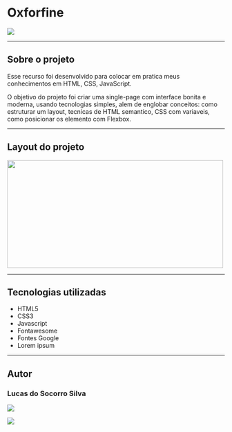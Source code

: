 <h1>Oxforfine</h1>

<img src="https://img.shields.io/badge/license-MIT-green.svg">

<hr>


<h2>Sobre o projeto</h2>
<p>Esse recurso foi desenvolvido para colocar em pratica meus conhecimentos em HTML, CSS, JavaScript.</p>
<p>O objetivo do projeto foi criar uma single-page com interface bonita e moderna, usando tecnologias simples, alem de englobar conceitos: como estruturar um layout, tecnicas de HTML semantico, CSS com variaveis, como posicionar os elemento com Flexbox.</p>
<hr>
<h2>Layout do projeto</h2>
<img style="object-fit: cover;" src="https://user-images.githubusercontent.com/73509715/159358868-101d5fbc-0606-45ed-b9a1-2c2470665ff8.png" width="500px" height="250px"></img>
<hr>
<h2>Tecnologias utilizadas</h2>
<ul>
<li>HTML5</li>
<li>CSS3</li>
<li>Javascript</li>
<li>Fontawesome</li>
<li>Fontes Google</li>
<li>Lorem ipsum</li>
</ul>

<hr>
<h2>Autor</h2>
<h3>Lucas do Socorro Silva</h3>



<a href="https://www.linkedin.com/in/luquinhasssilva/"><img src="https://img.shields.io/badge/LinkedIn-0077B5?style=for-the-badge&logo=linkedin&logoColor=white"></a>

<a href="mailto:someone@lucassocorrosilva@gmail.com"><img src="https://img.shields.io/badge/Gmail-D14836?style=for-the-badge&logo=gmail&logoColor=white"></a>


